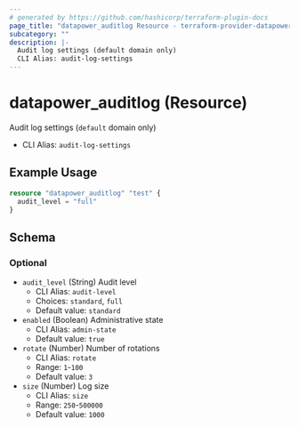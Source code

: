 ```yaml
---
# generated by https://github.com/hashicorp/terraform-plugin-docs
page_title: "datapower_auditlog Resource - terraform-provider-datapower"
subcategory: ""
description: |-
  Audit log settings (default domain only)
  CLI Alias: audit-log-settings
---
```


# datapower_auditlog (Resource)

Audit log settings (`default` domain only)
  - CLI Alias: `audit-log-settings`

## Example Usage

```terraform
resource "datapower_auditlog" "test" {
  audit_level = "full"
}
```

<!-- schema generated by tfplugindocs -->
## Schema

### Optional

- `audit_level` (String) Audit level
  - CLI Alias: `audit-level`
  - Choices: `standard`, `full`
  - Default value: `standard`
- `enabled` (Boolean) Administrative state
  - CLI Alias: `admin-state`
  - Default value: `true`
- `rotate` (Number) Number of rotations
  - CLI Alias: `rotate`
  - Range: `1`-`100`
  - Default value: `3`
- `size` (Number) Log size
  - CLI Alias: `size`
  - Range: `250`-`500000`
  - Default value: `1000`
